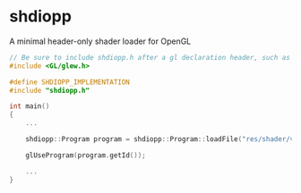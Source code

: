 # shdiopp
A minimal header-only shader loader for OpenGL

```cpp
// Be sure to include shdiopp.h after a gl declaration header, such as glew!
#include <GL/glew.h>

#define SHDIOPP_IMPLEMENTATION
#include "shdiopp.h"

int main()
{
    ...

    shdiopp::Program program = shdiopp::Program::loadFile("res/shader/vertex.vert", "res/shader/fragment.frag");

    glUseProgram(program.getId());

    ...
}
```
